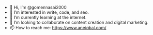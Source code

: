 - 👋 Hi, I’m @gomennasai2000
- 👀 I’m interested in write, code, and seo.
- 🌱 I’m currently learning at the internet.
- 💞️ I’m looking to collaborate on content creation and digital marketing.
- 📫 How to reach me: https://www.aneiqbal.com/

<!---
gomennasai2000/gomennasai2000 is a ✨ special ✨ repository because its `README.md` (this file) appears on your GitHub profile.
You can click the Preview link to take a look at your changes.
--->
